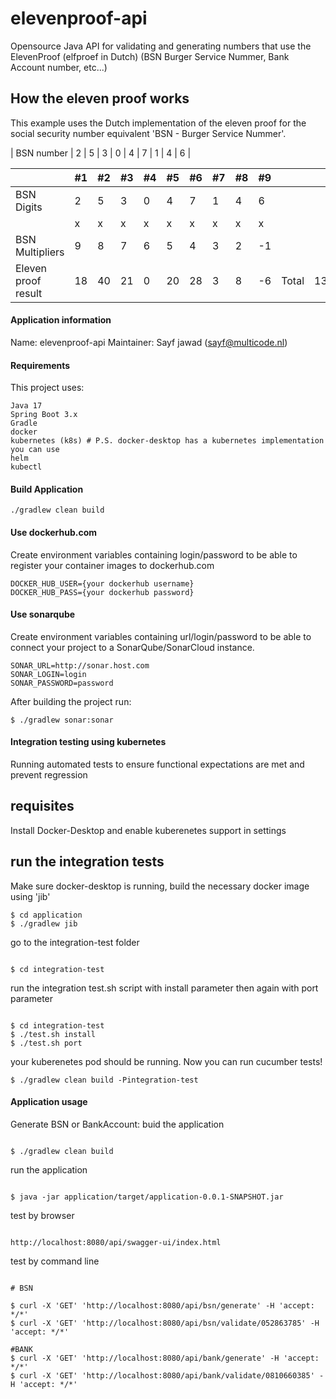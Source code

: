# elevenproof-api

Opensource Java API for validating and generating numbers that use the ElevenProof (elfproef in
Dutch) (BSN Burger Service Nummer, Bank Account number, etc...)

## How the eleven proof works

This example uses the Dutch implementation of the eleven proof for the social security number
equivalent 'BSN - Burger Service Nummer'.

| BSN number | 2  | 5  | 3  | 0  | 4  | 7  | 1  | 4  | 6  |

|                     | #1 | #2 | #3 | #4 | #5 | #6 | #7 | #8 | #9 |       |     |        |   |
|---------------------|----|----|----|----|----|----|----|----|----|-------|-----|--------|---|
| BSN Digits          | 2  | 5  | 3  | 0  | 4  | 7  | 1  | 4  | 6  |       |     |        |   |
|                     | x  | x  | x  | x  | x  | x  | x  | x  | x  |       |     |        |   |
| BSN Multipliers     | 9  | 8  | 7  | 6  | 5  | 4  | 3  | 2  | -1 |       |     |        |   |
| Eleven proof result | 18 | 40 | 21 | 0  | 20 | 28 | 3  | 8  | -6 | Total | 132 | % 11 = | 0 |

#### Application information

Name: elevenproof-api
Maintainer: Sayf jawad ([sayf@multicode.nl](mailto:sayf@multicode.nl))

#### Requirements

This project uses:

```
Java 17
Spring Boot 3.x
Gradle
docker
kubernetes (k8s) # P.S. docker-desktop has a kubernetes implementation you can use
helm
kubectl
```

#### Build Application

```
./gradlew clean build
```

#### Use dockerhub.com

Create environment variables containing login/password to be able to register your container
images to dockerhub.com

``` 
DOCKER_HUB_USER={your dockerhub username}
DOCKER_HUB_PASS={your dockerhub password}
``` 

#### Use sonarqube
Create environment variables containing url/login/password to be able to connect your project to a
SonarQube/SonarCloud instance. 
``` 
SONAR_URL=http://sonar.host.com
SONAR_LOGIN=login
SONAR_PASSWORD=password
``` 


After building the project run:
```
$ ./gradlew sonar:sonar
```


#### Integration testing using kubernetes
Running automated tests to ensure functional expectations are met and prevent regression

## requisites
Install Docker-Desktop and enable kuberenetes support in settings

## run the integration tests
Make sure docker-desktop is running, build the necessary docker image using 'jib'
``` 
$ cd application
$ ./gradlew jib
```
go to the integration-test folder
```

$ cd integration-test

```
run the integration test.sh script with install parameter then again with port parameter
```

$ cd integration-test
$ ./test.sh install
$ ./test.sh port

```
your kuberenetes pod should be running. 
Now you can run cucumber tests!

``` 
$ ./gradlew clean build -Pintegration-test
```

#### Application usage

Generate BSN or BankAccount:
buid the application 
``` 

$ ./gradlew clean build

```
run the application 
```

$ java -jar application/target/application-0.0.1-SNAPSHOT.jar

```
test by browser
```

http://localhost:8080/api/swagger-ui/index.html

```
test by command line
```

# BSN

$ curl -X 'GET' 'http://localhost:8080/api/bsn/generate' -H 'accept: */*'
$ curl -X 'GET' 'http://localhost:8080/api/bsn/validate/052863785' -H 'accept: */*'

#BANK
$ curl -X 'GET' 'http://localhost:8080/api/bank/generate' -H 'accept: */*'
$ curl -X 'GET' 'http://localhost:8080/api/bank/validate/0810660385' -H 'accept: */*'

```

